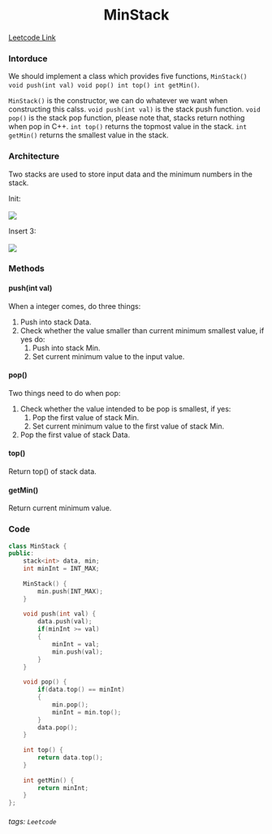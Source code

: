 <center><h1>MinStack</h1></center>

[Leetcode Link](//https://leetcode.com/problems/min-stack/submissions/)

### Intorduce
We should implement a class which provides five functions, 
`MinStack() void push(int val) void pop() int top() int getMin()`.

`MinStack()` is the constructor, we can do whatever we want when constructing this calss.
`void push(int val)` is the stack push function.
`void pop()` is the stack pop function, please note that, stacks return nothing when pop in C++.
`int top()` returns the topmost value in the stack.
`int getMin()` returns the smallest value in the stack.

### Architecture
Two stacks are used to store input data and the minimum numbers in the stack.

Init:<br></br>
![](https://i.imgur.com/zazng9S.png)

Insert 3:<br></br>
![](https://i.imgur.com/yoEKfuP.png)


### Methods
#### push(int val)
When a integer comes, do three things:
1. Push into stack Data.
2. Check whether the value smaller than current minimum smallest value, if yes do:
    1. Push into stack Min.
    2. Set current minimum value to the input value.

#### pop()
Two things need to do when pop:
1. Check whether the value intended to be pop is smallest, if yes:
    1. Pop the first value of stack Min.
    2. Set current minimum value to the first value of stack Min.
2. Pop the first value of stack Data.

#### top()
Return top() of stack data.

#### getMin()
Return current minimum value.

### Code
```cpp
class MinStack {
public:
    stack<int> data, min;
    int minInt = INT_MAX;
    
    MinStack() {
        min.push(INT_MAX);
    }
    
    void push(int val) {
        data.push(val);
        if(minInt >= val)
        {
            minInt = val;
            min.push(val);
        }
    }
    
    void pop() {
        if(data.top() == minInt)
        {
            min.pop();
            minInt = min.top();
        }
        data.pop();
    }
    
    int top() {
        return data.top();
    }
    
    int getMin() {
        return minInt;
    }
};
```

###### tags: `Leetcode`
